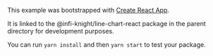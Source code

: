 This example was bootstrapped with [Create React App](https://github.com/facebook/create-react-app).

It is linked to the @infi-knight/line-chart-react package in the parent directory for development purposes.

You can run `yarn install` and then `yarn start` to test your package.
